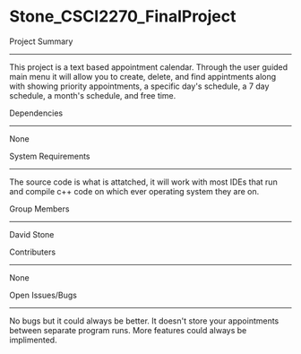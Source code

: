 # Stone_CSCI2270_FinalProject

Project Summary
***************
This project is a text based appointment calendar. Through the user guided main menu it will allow you to create, delete, and find appintments along with showing priority appointments, a specific day's schedule, a 7 day schedule, a month's schedule, and free time.

Dependencies
************
None

System Requirements
*******************
The source code is what is attatched, it will work with most IDEs that run and compile c++ code on which ever operating system they are on.

Group Members
*************
David Stone

Contributers
************
None

Open Issues/Bugs
****************
No bugs but it could always be better. It doesn't store your appointments between separate program runs. More features could always be implimented.
